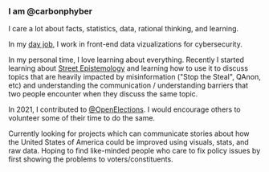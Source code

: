 ### I am @carbonphyber

I care a lot about facts, statistics, data, rational thinking, and learning.

In my [day job](https://www.balbix.com/), I work in front-end data vizualizations for cybersecurity.

In my personal time, I love learning about everything. Recently I started learning about [Street Epistemology](https://streetepistemology.com/blog/street-epistemology-the-basics) and learning how to use it to discuss topics that are heavily impacted by misinformation ("Stop the Steal", QAnon, etc) and understanding the communication / understanding barriers that two people encounter when they discuss the same topic.

In 2021, I contributed to [@OpenElections](https://github.com/OpenElections). I would encourage others to volunteer some of their time to do the same.

Currently looking for projects which can communicate stories about how the United States of America could be improved using visuals, stats, and raw data. Hoping to find like-minded people who care to fix policy issues by first showing the problems to voters/constituents.

<!--
**carbonphyber/carbonphyber** is a ✨ _special_ ✨ repository because its `README.md` (this file) appears on your GitHub profile.

Here are some ideas to get you started:

- 🔭 I’m currently working on ...
- 🌱 I’m currently learning ...
- 👯 I’m looking to collaborate on ...
- 🤔 I’m looking for help with ...
- 💬 Ask me about ...
- 📫 How to reach me: ...
- 😄 Pronouns: ...
- ⚡ Fun fact: ...
-->

